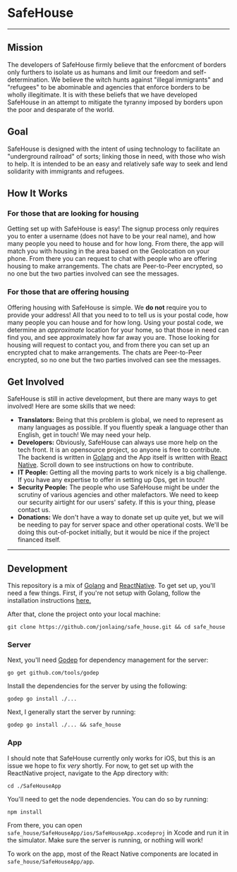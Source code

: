 # SafeHouse
--------------------------------------------------------------------------------

## Mission

The developers of SafeHouse firmly believe that the enforcment of borders only furthers to isolate us as humans and limit our freedom and self-determination. We believe the witch hunts against "illegal immigrants" and "refugees" to be abominable and agencies that enforce borders to be wholly illegitimate. It is with these beliefs that we have developed SafeHouse in an attempt to mitigate the tyranny imposed by borders upon the poor and desparate of the world.

## Goal

SafeHouse is designed with the intent of using technology to facilitate an "underground railroad" of sorts; linking those in need, with those who wish to help. It is intended to be an easy and relatively safe way to seek and lend solidarity with immigrants and refugees.

## How It Works

### For those that are looking for housing

Getting set up with SafeHouse is easy! The signup process only requires you to enter a username (does not have to be your real name), and how many people you need to house and for how long. From there, the app will match you with housing in the area based on the Geolocation on your phone. From there you can request to chat with people who are offering housing to make arrangements. The chats are Peer-to-Peer encrypted, so no one but the two parties involved can see the messages.

### For those that are offering housing

Offering housing with SafeHouse is simple. We **do not** require you to provide your address! All that you need to to tell us is your postal code, how many people you can house and for how long. Using your postal code, we determine an *approximate* location for your home, so that those in need can find you, and see approximately how far away you are. Those looking for housing will request to contact you, and from there you can set up an encrypted chat to make arrangements. The chats are Peer-to-Peer encrypted, so no one but the two parties involved can see the messages.


## Get Involved

SafeHouse is still in active development, but there are many ways to get involved! Here are some skills that we need:

- **Translators:** Being that this problem is global, we need to represent as many languages as possible. If you fluently speak a language other than English, get in touch! We may need your help.
- **Developers:** Obviously, SafeHouse can always use more help on the tech front. It is an opensource project, so anyone is free to contribute. The backend is written in [Golang](http://golang.org) and the App itself is written with [React Native](https://facebook.github.io/react-native/). Scroll down to see instructions on how to contribute.
- **IT People:** Getting all the moving parts to work nicely is a big challenge. If you have any expertise to offer in setting up Ops, get in touch!
- **Security People:** The people who use SafeHouse might be under the scrutiny of various agencies and other malefactors. We need to keep our security airtight for our users' safety. If this is your thing, please contact us.
- **Donations:** We don't have a way to donate set up quite yet, but we will be needing to pay for server space and other operational costs. We'll be doing this out-of-pocket initially, but it would be nice if the project financed itself.


--------------------------------------------------------------------------------

## Development

This repository is a mix of [Golang](http://golang.org) and [ReactNative](https://facebook.github.io/react-native/). To get set up, you'll need a few things. First, if you're not setup with Golang, follow the installation instructions [here.](https://golang.org/dl/)

After that, clone the project onto your local machine:

```
git clone https://github.com/jonlaing/safe_house.git && cd safe_house
```

### Server

Next, you'll need [Godep](https://github.com/tools/godep) for dependency management for the server:

```
go get github.com/tools/godep
```

Install the dependencies for the server by using the following:

```
godep go install ./...
```

Next, I generally start the server by running:

```
godep go install ./... && safe_house
```

### App

I should note that SafeHouse currently only works for iOS, but this is an issue we hope to fix *very* shortly. For now, to get set up with the ReactNative project, navigate to the App directory with:

```
cd ./SafeHouseApp
```

You'll need to get the node dependencies. You can do so by running:

```
npm install
```

From there, you can open `safe_house/SafeHouseApp/ios/SafeHouseApp.xcodeproj` in Xcode and run it in the simulator. Make sure the server is running, or nothing will work!

To work on the app, most of the React Native components are located in `safe_house/SafeHouseApp/app`.
